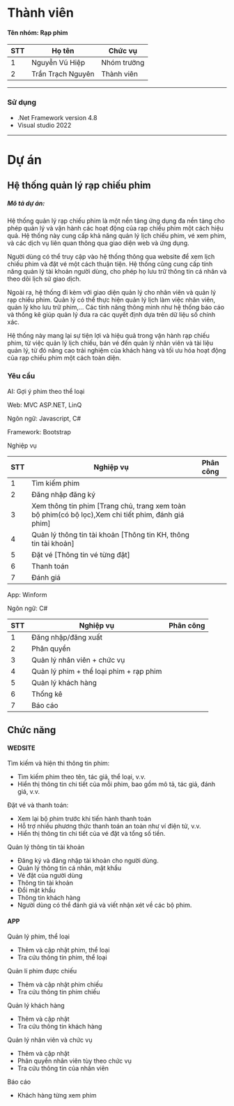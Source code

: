 # Thành viên
<h4>Tên nhóm: Rạp phim    </h4>

| STT | Họ tên | Chức vụ  |
|----------------|--------------------|--------------------|
|  1  |  Nguyễn Vũ Hiệp  |   Nhóm trưởng  |
|  2  |  Trần Trạch Nguyên  |   Thành viên  |

-----------------------------------------------
### Sử dụng 
 - .Net Framework version 4.8
 - Visual studio 2022

-----------------------------------------------
# Dự án

## Hệ thống quản lý rạp chiếu phim

<h5>Mô tả dự án: </h5>
<p>Hệ thống quản lý rạp chiếu phim là một nền tảng ứng dụng đa nền tảng cho phép quản lý và vận hành các hoạt động của rạp chiếu phim một cách hiệu quả. Hệ thống này cung cấp khả năng quản lý lịch chiếu phim, vé xem phim, và các dịch vụ liên quan thông qua giao diện web và ứng dụng.</p>

<p>Người dùng có thể truy cập vào hệ thống thông qua website để xem lịch chiếu phim và đặt vé một cách thuận tiện. Hệ thống cũng cung cấp tính năng quản lý tài khoản người dùng, cho phép họ lưu trữ thông tin cá nhân và theo dõi lịch sử giao dịch. </p>

<p>Ngoài ra, hệ thống đi kèm với giao diện quản lý cho nhân viên và quản lý rạp chiếu phim. Quản lý có thể thực hiện quản lý lịch làm việc nhân viên, quản lý kho lưu trữ phim,... Các tính năng thông minh như hệ thống báo cáo và thống kê giúp quản lý đưa ra các quyết định dựa trên dữ liệu số chính xác.</p>

<p>Hệ thống này mang lại sự tiện lợi và hiệu quả trong vận hành rạp chiếu phim, từ việc quản lý lịch chiếu, bán vé đến quản lý nhân viên và tài liệu quản lý, từ đó nâng cao trải nghiệm của khách hàng và tối ưu hóa hoạt động của rạp chiếu phim một cách toàn diện.
</p>

### Yêu cầu 
<p>AI: Gợi ý phim theo thể loại  </p>

<p>Web: MVC ASP.NET, LinQ</p>
<p>Ngôn ngữ: Javascript, C# </p>
<p>Framework: Bootstrap</p>

<p>Nghiệp vụ</p>

| STT | Nghiệp vụ | Phân công  |
|----------------|--------------------|--------------------|
|  1  |  Tìm kiếm phim |    |
|  2  |  Đăng nhập đăng ký |    |
|  3  |  Xem thông tin phim [Trang chủ, trang xem toàn bộ phim(có bộ lọc),Xem chi tiết phim, đánh giá phim]  |     |
|  4  |  Quản lý thông tin tài khoản [Thông tin KH, thông tin tài khoản] |    |
|  5  |  Đặt vé [Thông tin vé từng đặt]  |   |
|  6 |  Thanh toán |    |
|  7 |  Đánh giá |    |


<p>App: Winform </p>
<p>Ngôn ngữ: C# </p>

| STT | Nghiệp vụ | Phân công  |
|----------------|--------------------|--------------------|
|  1  |  Đăng nhập/đăng xuất |     |
|  2  | Phân quyền  |   |
|  3  |  Quản lý nhân viên +  chức vụ  |     |
|  4  |  Quản lý phim + thể loại phim + rạp phim|     |
|  5  |  Quản lý khách hàng |    |
|  6  |   Thống kê |    |
|  7  |   Báo cáo |    |


## Chức năng
#### WEDSITE
<p>Tìm kiếm và hiện thi thông tin phim:</p>
<ul>
  <li>Tìm kiếm phim theo tên, tác giả, thể loại, v.v.</li>
  <li>Hiển thị thông tin chi tiết của mỗi phim, bao gồm mô tả, tác giả, đánh giá, v.v.</li>
</ul>
<p>
  Đặt vé và thanh toán:
</p>
<ul>
  <li>Xem lại bộ phim trước khi tiến hành thanh toán</li>
   <li>Hỗ trợ nhiều phương thức thanh toán an toàn như ví điện tử, v.v.</li>
	<li>Hiển thị thông tin chi tiết của vé đặt và tổng số tiền.</li>
</ul>
<p>
 Quản lý thông tin tài khoản 
</p>
<ul>
<li>
    Đăng ký và đăng nhập tài khoản cho người dùng.
  </li>
  <li>Quản lý thông tin cá nhân, mật khẩu</li>
<li>Vé đặt của người dùng</li>
<li>Thông tin tài khoản</li>
 <li>Đổi mật khẩu</li>
<li>Thông tin khách hàng</li>
<li>Người dùng có thể đánh giá và viết nhận xét về các bộ phim.</li>
</ul>

#### APP

<p>
Quản lý phim, thể loại
</p>
<ul>
<li>Thêm và cập nhật phim, thể loại</li>
<li>Tra cứu thông tin phim, thể loại</li>
</ul>
<p>
Quản lí phim được chiếu
<p>
<ul>
<li>Thêm và cập nhật phim chiếu</li>
<li>Tra cứu thông tin phim chiếu</li>	
</ul>
Quản lý khách hàng
</p>
<ul>
<li>Thêm và cập nhật </li>
<li>Tra cứu thông tin khách hàng</li>
</ul>

Quản lý nhân viên và chức vụ
</p>
<ul>
<li>Thêm và cập nhật </li>
<li> Phân quyền nhân viên tùy theo chức vụ</li>
<li> Tra cứu thông tin của nhân viên </li></li>
</ul>
<p>
Báo cáo
</p>
<ul>
<li> Khách hàng từng xem phim </li>
</ul>



